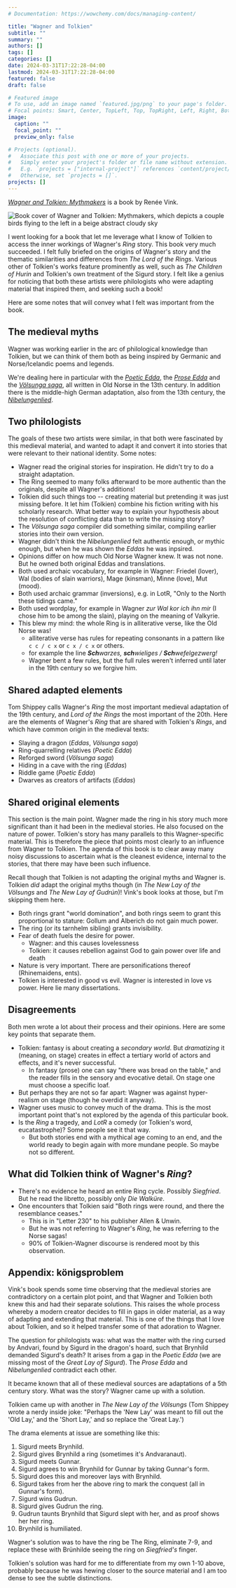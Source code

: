 ```yaml
---
# Documentation: https://wowchemy.com/docs/managing-content/

title: "Wagner and Tolkien"
subtitle: ""
summary: ""
authors: []
tags: []
categories: []
date: 2024-03-31T17:22:28-04:00
lastmod: 2024-03-31T17:22:28-04:00
featured: false
draft: false

# Featured image
# To use, add an image named `featured.jpg/png` to your page's folder.
# Focal points: Smart, Center, TopLeft, Top, TopRight, Left, Right, BottomLeft, Bottom, BottomRight.
image:
  caption: ""
  focal_point: ""
  preview_only: false

# Projects (optional).
#   Associate this post with one or more of your projects.
#   Simply enter your project's folder or file name without extension.
#   E.g. `projects = ["internal-project"]` references `content/project/deep-learning/index.md`.
#   Otherwise, set `projects = []`.
projects: []
---
```

[_Wagner and Tolkien: Mythmakers_](http://www.walking-tree.org/books/wagner_and_tolkien_mythmakers.php) is a book by Renée Vink.

![Book cover of Wagner and Tolkien: Mythmakers, which depicts a couple birds flying to the left in a beige abstract cloudy sky](/img/wagner_and_tolkien.jpg)

I went looking for a book that let me leverage what I know of Tolkien to access the inner workings of Wagner's _Ring_ story. This book very much succeeded. I felt fully briefed on the origins of Wagner's story and the thematic similarities and differences from _The Lord of the Rings_. Various other of Tolkien's works feature prominently as well, such as _The Children of Hurin_ and Tolkien's own treatment of the Sigurd story. I felt like a genius for noticing that both these artists were philologists who were adapting material that inspired them, and seeking such a book!

Here are some notes that will convey what I felt was important from the book.

## The medieval myths

Wagner was working earlier in the arc of philological knowledge than Tolkien, but we can think of them both as being inspired by Germanic and Norse/Icelandic poems and legends.

We're dealing here in particular with the [_Poetic Edda_](https://en.wikipedia.org/wiki/Poetic_Edda), the [_Prose Edda_](https://en.wikipedia.org/wiki/Prose_Edda) and the [_Völsunga saga_](https://en.wikipedia.org/wiki/Völsunga_saga), all written in Old Norse in the 13th century. In addition there is the middle-high German adaptation, also from the 13th century, the [_Nibelungenlied_](https://en.wikipedia.org/wiki/Nibelungenlied).

## Two philologists

The goals of these two artists were similar, in that both were fascinated by this medieval material, and wanted to adapt it and convert it into stories that were relevant to their national identity. Some notes:

* Wagner read the original stories for inspiration. He didn't try to do a straight adaptation.
* The Ring seemed to many folks afterward to be more authentic than the originals, despite all Wagner's additions!
* Tolkien did such things too -- creating material but pretending it was just missing before. It let him (Tolkien) combine his fiction writing with his scholarly research. What better way to explain your hypothesis about the resolution of conflicting data than to write the missing story?
* The _Völsunga saga_ compiler did something similar, compiling earlier stories into their own version.
* Wagner didn't think the _Nibelungenlied_ felt authentic enough, or mythic enough, but when he was shown the _Eddas_ he was inpsired.
* Opinions differ on how much Old Norse Wagner knew. It was not none. But he owned both original Eddas and translations.
* Both used archaic vocabulary, for example in Wagner: Friedel (lover), Wal (bodies of slain warriors), Mage (kinsman), Minne (love), Mut (mood).
* Both used archaic grammar (inversions), e.g. in LotR, "Only to the North these tidings came."
* Both used wordplay, for example in Wagner _zur Wal kor ich ihn mir_ (I chose him to be among the slain), playing on the meaning of Valkyrie.
* This blew my mind: the whole Ring is in alliterative verse, like the Old Norse was!
  * alliterative verse has rules for repeating consonants in a pattern like `c c / c x` or `c x / c x` or others.
  * for example the line _**Sch**warzes, **sch**wieliges / **Sch**wefelgezwerg!_
  * Wagner bent a few rules, but the full rules weren't inferred until later in the 19th century so we forgive him.

## Shared adapted elements

Tom Shippey calls Wagner's _Ring_ the most important medieval adaptation of the 19th century, and _Lord of the Rings_ the most important of the 20th. Here are the elements of Wagner's _Ring_ that are shared with Tolkien's _Rings_, and which have common origin in the medieval texts:

* Slaying a dragon (_Eddas_, _Völsunga saga_)
* Ring-quarrelling relatives (_Poetic Edda_)
* Reforged sword (_Völsunga saga_)
* Hiding in a cave with the ring (_Eddas_)
* Riddle game (_Poetic Edda_)
* Dwarves as creators of artifacts (_Eddas_)

## Shared original elements

This section is the main point. Wagner made the ring in his story much more significant than it had been in the medieval stories. He also focused on the nature of power. Tolkien's story has many parallels to this Wagner-specific material. This is therefore the piece that points most clearly to an influence from Wagner to Tolkien. The agenda of this book is to clear away many noisy discussions to ascertain what is the cleanest evidence, internal to the stories, that there may have been such influence.

Recall though that Tolkien is not adapting the original myths and Wagner is. Tolkien _did_ adapt the original myths though (in _The New Lay of the Völsungs_ and _The New Lay of Gudrún_)! Vink's book looks at those, but I'm skipping them here.

* Both rings grant "world domination", and both rings seem to grant this proportional to stature: Gollum and Alberich do not gain much power.
* The ring (or its tarnhelm sibling) grants invisibility.
* Fear of death fuels the desire for power.
  * Wagner: and this causes lovelessness
  * Tolkien: it causes rebellion against God to gain power over life and death
* Nature is very important. There are personifications thereof (Rhinemaidens, ents).
* Tolkien is interested in good vs evil. Wagner is interested in love vs power. Here lie many dissertations.

## Disagreements

Both men wrote a lot about their process and their opinions. Here are some key points that separate them.

* Tolkien: fantasy is about creating a _secondary world_. But _dramatizing_ it (meaning, on stage) creates in effect a tertiary world of actors and effects, and it's never successful.
  * In fantasy (prose) one can say "there was bread on the table," and the reader fills in the sensory and evocative detail. On stage one must choose a specific loaf.
* But perhaps they are not so far apart: Wagner was against hyper-realism on stage (though he overdid it anyway).
* Wagner uses music to convey much of the drama. This is the most important point that's not explored by the agenda of this particular book.
* Is the _Ring_ a tragedy, and _LotR_ a comedy (or Tolkien's word, eucatastrophe)? Some people see it that way.
  * But both stories end with a mythical age coming to an end, and the world ready to begin again with more mundane people. So maybe not so different.

## What did Tolkien think of Wagner's _Ring_?

* There's no evidence he heard an entire Ring cycle. Possibly _Siegfried_. But he read the libretto, possibly only _Die Walküre_.
* One encounters that Tolkien said "Both rings were round, and there the resemblance ceases."
  * This is in "Letter 230" to his publisher Allen & Unwin.
  * But he was not referring to Wagner's _Ring_, he was referring to the Norse sagas! 
  * 90% of Tolkien-Wagner discourse is rendered moot by this observation.

## Appendix: königsproblem

Vink's book spends some time observing that the medieval stories are contradictory on a certain plot point, and that Wagner and Tolkien both knew this and had their separate solutions. This raises the whole process whereby a modern creator decides to fill in gaps in older material, as a way of adapting and extending that material. This is one of the things that I love about Tolkien, and so it helped transfer some of that adoration to Wagner.

The question for philologists was: what was the matter with the ring cursed by Andvari, found by Sigurd in the dragon's hoard, such that Brynhild demanded Sigurd's death? It arises from a gap in the _Poetic Edda_ (we are missing most of the _Great Lay of Sigurd_). The _Prose Edda_ and _Nibelungenlied_ contradict each other.

It became known that all of these medieval sources are adaptations of a 5th century story. What was the story?
Wagner came up with a solution.

Tolkien came up with another in _The New Lay of the Völsungs_ (Tom Shippey wrote a nerdy inside joke: "Perhaps the 'New Lay' was meant to fill out the 'Old Lay,' and the 'Short Lay,' and so replace the 'Great Lay.')

The drama elements at issue are something like this:

1. Sigurd meets Brynhild. 
2. Sigurd gives Brynhild a ring (sometimes it's Andvaranaut).
3. Sigurd meets Gunnar.
4. Sigurd agrees to win Brynhild for Gunnar by taking Gunnar's form.
5. Sigurd does this and moreover lays with Brynhild.
6. Sigurd takes from her the above ring to mark the conquest (all in Gunnar's form).
7. Sigurd wins Gudrun.
8. Sigurd gives Gudrun the ring.
9. Gudrun taunts Brynhild that Sigurd slept with her, and as proof shows her her ring.
10. Brynhild is humiliated.

Wagner's solution was to have the ring be The Ring, eliminate 7-9, and replace these with Brünhilde seeing the ring on _Siegfried's_ finger.

Tolkien's solution was hard for me to differentiate from my own 1-10 above, probably because he was hewing closer to the source material and I am too dense to see the subtle distinctions.

